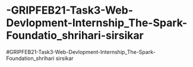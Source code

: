 # -GRIPFEB21-Task3-Web-Devlopment-Internship_The-Spark-Foundatio_shrihari-sirsikar
#GRIPFEB21-Task3-Web-Devlopment-Internship_The-Spark-Foundation_shrihari sirsikar
